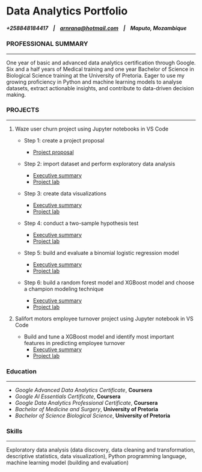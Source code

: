 # Data Analytics Portfolio
##### +258848184417&nbsp;&nbsp;&nbsp;&nbsp;|&nbsp;&nbsp;&nbsp;&nbsp;arnrana@hotmail.com&nbsp;&nbsp;&nbsp;&nbsp;|&nbsp;&nbsp;&nbsp;&nbsp;Maputo, Mozambique

### PROFESSIONAL SUMMARY
 ----------
One year of basic and advanced data analytics certification through Google. Six and a half years of Medical training and one year Bachelor of Science in Biological Science training at the University of Pretoria. Eager to use my growing proficiency in Python and machine learning models to analyse datasets, extract actionable insights, and contribute to data-driven decision making.


### PROJECTS
 ----------
1. Waze user churn project using Jupyter notebooks in VS Code
   - Step 1: create a project proposal
     - [Project proposal](https://github.com/aron-rana/data_analytics_portfolio/blob/470c0914390f51af244a684a2153f9b7dd422cd1/pdf_files/Course1_Activity%20Template_%20Project%20Proposal.pdf)
    
   - Step 2: import dataset and perform exploratory data analysis
     - [Executive summary](https://github.com/aron-rana/data_analytics_portfolio/blob/470c0914390f51af244a684a2153f9b7dd422cd1/pdf_files/Course2_Activity%20Templates_%20Executive%20summary.pdf)
     - [Project lab](https://github.com/aron-rana/data_analytics_portfolio/blob/be4f74d6cf7952a4ef76fbcec83da96a89bed527/jupyter_notebooks/Activity_Course%202%20Waze%20project%20lab%20(1).ipynb)
    
   - Step 3: create data visualizations
     - [Executive summary](https://github.com/aron-rana/data_analytics_portfolio/blob/470c0914390f51af244a684a2153f9b7dd422cd1/pdf_files/Course3_Activity_%20Executive%20summary.pdf)
     - [Project lab](https://github.com/aron-rana/data_analytics_portfolio/blob/470c0914390f51af244a684a2153f9b7dd422cd1/jupyter_notebooks/Activity_Course%203%20Waze%20project%20lab%20(1).ipynb)    
  
   - Step 4: conduct a two-sample hypothesis test
     - [Executive summary](https://github.com/aron-rana/data_analytics_portfolio/blob/470c0914390f51af244a684a2153f9b7dd422cd1/pdf_files/Course4_Activity%20Templates_%20Executive%20summary.pdf)
     - [Project lab](https://github.com/aron-rana/data_analytics_portfolio/blob/470c0914390f51af244a684a2153f9b7dd422cd1/jupyter_notebooks/Activity_Course%204%20Waze%20project%20lab.ipynb)
          
   - Step 5: build and evaluate a binomial logistic regression model
     - [Executive summary](https://github.com/aron-rana/data_analytics_portfolio/blob/470c0914390f51af244a684a2153f9b7dd422cd1/pdf_files/Course5_Activity%20Templates_%20Executive%20summary.pdf)
     - [Project lab](https://github.com/aron-rana/data_analytics_portfolio/blob/470c0914390f51af244a684a2153f9b7dd422cd1/jupyter_notebooks/Activity_Course%205%20Waze%20project%20lab.ipynb)
          
   - Step 6: build a random forest model and XGBoost model and choose a champion modeling technique
     - [Executive summary](https://github.com/aron-rana/data_analytics_portfolio/blob/470c0914390f51af244a684a2153f9b7dd422cd1/pdf_files/Course6_Activity%20Templates_%20Executive%20summary.pdf)
     - [Project lab](https://github.com/aron-rana/data_analytics_portfolio/blob/470c0914390f51af244a684a2153f9b7dd422cd1/jupyter_notebooks/Activity_Course%206%20Waze%20project%20lab.ipynb)
    
1. Salifort motors employee turnover project using Jupyter notebook in VS Code
   - Build and tune a XGBoost model and identify most important features in predicting employee turnover
     - [Executive summary](https://github.com/aron-rana/data_analytics_portfolio/blob/1f9d662e7a0525f366818cae600fd7272b84e471/pdf_files/Course7_Activity-Templates_-Executive-summaries_v2.pdf)
     - [Project lab](https://github.com/aron-rana/data_analytics_portfolio/blob/1f9d662e7a0525f366818cae600fd7272b84e471/jupyter_notebooks/Activity_Course%207%20Salifort%20Motors%20project%20lab.ipynb)  
         
     
### Education	
 ----------
- *Google Advanced Data Analytics Certificate*, **Coursera**
- *Google AI Essentials Certificate*, **Coursera**
- *Google Data Analytics Professional Certificate*, **Coursera**
- *Bachelor of Medicine and Surgery*, **University of Pretoria**
- *Bachelor of Science Biological Science*, **University of Pretoria**

  
### Skills	
 ----------
Exploratory data analysis (data discovery, data cleaning and transformation, descriptive statistics, data visualization), Python programming language, machine learning model (building and evaluation)

